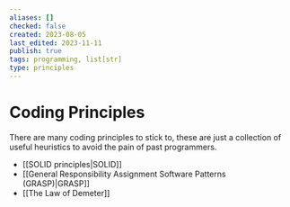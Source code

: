 ```yaml
---
aliases: []
checked: false
created: 2023-08-05
last_edited: 2023-11-11
publish: true
tags: programming, list[str]
type: principles
---
```

# Coding Principles

There are many coding principles to stick to, these are just a collection of useful heuristics to avoid the pain of past programmers.

- [[SOLID principles|SOLID]]
- [[General Responsibility Assignment Software Patterns (GRASP)|GRASP]]
- [[The Law of Demeter]]
